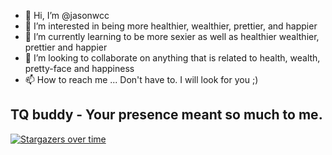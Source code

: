 - 👋 Hi, I’m @jasonwcc
- 👀 I’m interested in being more healthier, wealthier, prettier, and happier
- 🌱 I’m currently learning to be more sexier as well as healthier wealthier, prettier and happier
- 💞️ I’m looking to collaborate on anything that is related to health, wealth, pretty-face and happiness
- 📫 How to reach me ... Don't have to. I will look for you ;)

<!---
jasonwcc/jasonwcc is a ✨ special ✨ repository because its `README.md` (this file) appears on your GitHub profile.
You can click the Preview link to take a look at your changes.
--->
## TQ buddy - Your presence meant so much to me.

[![Stargazers over time](https://starchart.cc/jasonwcc/DO288.svg)](https://starchart.cc/jasonwcc/DO288)
